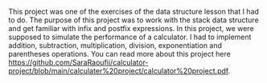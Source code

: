 This project was one of the exercises of the data structure lesson that I had to do. The purpose of this project was to work with the stack data structure and get familiar with infix and postfix expressions. In this project, we were supposed to simulate the performance of a calculator. I had to implement addition, subtraction, multiplication, division, exponentiation and parentheses operations. You can read more about this project here https://github.com/SaraRaoufii/calculator-project/blob/main/calculater%20project/calculator%20project.pdf.

